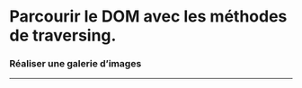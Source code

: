 
# Parcourir le DOM avec les méthodes de traversing.

### Réaliser une galerie d’images

<!-- 06/07 EXERCICE -->

----

